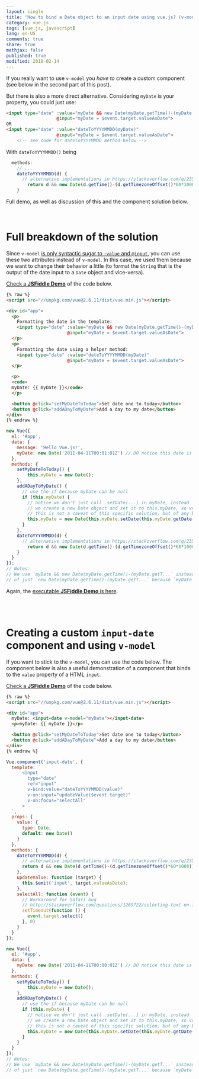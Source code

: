 ```yaml
---
layout: single
title: "How to bind a Date object to an input date using vue.js? (v-model doesn't work)"
category: vue.js
tags: [vue.js, javascript]
lang: en-US
comments: true
share: true
mathjax: false
published: true
modified: 2018-02-14
---
```


If you really want to use `v-model` you <i>have to</i> create a custom component (see below in the second part of this post).

But there is also a more direct alternative. Considering `myDate` is your property, you could just use:

<span class="next-28"></span>

```html
<input type="date" :value="myDate && new Date(myDate.getTime()-(myDate.getTimezoneOffset()*60*1000)).toISOString().split('T')[0]"
                   @input="myDate = $event.target.valueAsDate">
OR
<input type="date" :value="dateToYYYYMMDD(myDate)"
                   @input="myDate = $event.target.valueAsDate">
    <!-- see code for dateToYYYYMMDD method below -->
```

With `dateToYYYYMMDD()` being

```js
  methods:
    // ...
    dateToYYYYMMDD(d) {
      // alternative implementations in https://stackoverflow.com/q/23593052/1850609
    	return d && new Date(d.getTime()-(d.getTimezoneOffset()*60*1000)).toISOString().split('T')[0]
    }
```

Full demo, as well as discussion of this and the component solution below.

<!-- more -->

<br>

# Full breakdown of the solution

Since `v-model` [is only syntactic sugar to `:value` and `@input`][1], you can use these two attributes instead of `v-model`. In this case, we used them because we want to change their behavior a little (to format the `String` that is the output of the date input to a `Date` object and vice-versa).

[Check a **JSFiddle Demo**][jsfiddle-direct] of the code below.

```html
{% raw %}
<script src="//unpkg.com/vue@2.6.11/dist/vue.min.js"></script>

<div id="app">
  <p>
    Formatting the date in the template:
    <input type="date" :value="myDate && new Date(myDate.getTime()-(myDate.getTimezoneOffset()*60*1000)).toISOString().split('T')[0]"
                       @input="myDate = $event.target.valueAsDate">
  </p>
  <p>
    Formatting the date using a helper method:
    <input type="date" :value="dateToYYYYMMDD(myDate)"
                       @input="myDate = $event.target.valueAsDate">
  </p>

  <p>
  <code>
  myDate: {{ myDate }}</code>
  </p>

  <button @click="setMyDateToToday">Set date one to today</button>
  <button @click="addADayToMyDate">Add a day to my date</button>
</div>
{% endraw %}
```

```javascript
new Vue({
  el: '#app',
  data: {
    message: 'Hello Vue.js!',
    myDate: new Date('2011-04-11T00:01:01Z') // DO notice this date is set in UTC (Greenwich time) not your current timezone
  },
  methods: {
    setMyDateToToday() {
    	this.myDate = new Date();
    },
    addADayToMyDate() {
      // use the if because myDate can be null
      if (this.myDate) {
        // notice we don't just call .setDate(...) in myDate, instead
        // we create a new Date object and set it to this.myDate, so vue can detect it changed
        // this is not a caveat of this specific solution, but of any binding of dates
        this.myDate = new Date(this.myDate.setDate(this.myDate.getDate() + 1));
      }
    },
    dateToYYYYMMDD(d) {
      // alternative implementations in https://stackoverflow.com/q/23593052/1850609
    	return d && new Date(d.getTime()-(d.getTimezoneOffset()*60*1000)).toISOString().split('T')[0]
    }
  }
});
// Notes:
// We use `myDate && new Date(myDate.getTime()-(myDate.getT...` instead
// of just `new Date(myDate.getTime()-(myDate.getT...` because `myDate` can be null.
```
Again, the [executable **JSFiddle Demo** is here][jsfiddle-direct].

<br><br>

# Creating a custom `input-date` component and using `v-model`

If you want to stick to the `v-model`, you can use the code below. The component below is also a useful demonstration of a component that binds to the `value` property of a HTML `input`.

[Check a **JSFiddle Demo**](https://jsfiddle.net/acdcjunior/0Laa8xv7/127/) of the code below.

```html
{% raw %}
<script src="//unpkg.com/vue@2.6.11/dist/vue.min.js"></script>

<div id="app">
  myDate: <input-date v-model="myDate"></input-date>
  <p>myDate: {{ myDate }}</p>

  <button @click="setMyDateToToday">Set date one to today</button>
  <button @click="addADayToMyDate">Add a day to my date</button>
</div>
{% endraw %}
```

```javascript
Vue.component('input-date', {
  template: `
      <input
        type="date"
        ref="input"
        v-bind:value="dateToYYYYMMDD(value)"
        v-on:input="updateValue($event.target)"
        v-on:focus="selectAll"
      >
  `,
  props: {
    value: {
      type: Date,
      default: new Date()
    }
  },
  methods: {
    dateToYYYYMMDD(d) {
      // alternative implementations in https://stackoverflow.com/q/23593052/1850609
      return d && new Date(d.getTime()-(d.getTimezoneOffset()*60*1000)).toISOString().split('T')[0];
    },
    updateValue: function (target) {
      this.$emit('input', target.valueAsDate);
    },
    selectAll: function (event) {
      // Workaround for Safari bug
      // http://stackoverflow.com/questions/1269722/selecting-text-on-focus-using-jquery-not-working-in-safari-and-chrome
      setTimeout(function () {
      	event.target.select()
      }, 0)
    }
  }
});

new Vue({
  el: '#app',
  data: {
    myDate: new Date('2011-04-11T00:00:01Z') // DO notice this date is set in UTC (Greenwich time) not your current timezone
  },
  methods: {
    setMyDateToToday() {
    	this.myDate = new Date();
    },
    addADayToMyDate() {
      // use the if because myDate can be null
      if (this.myDate) {
        // notice we don't just call .setDate(...) in myDate, instead
        // we create a new Date object and set it to this.myDate, so vue can detect it changed
        // this is not a caveat of this specific solution, but of any binding of dates
        this.myDate = new Date(this.myDate.setDate(this.myDate.getDate() + 1));
      }
    }
  }
});
// Notes:
// We use `myDate && new Date(myDate.getTime()-(myDate.getT...` instead
// of just `new Date(myDate.getTime()-(myDate.getT...` because `myDate` can be null.
```


  [1]: https://vuejs.org/v2/guide/components.html#Form-Input-Components-using-Custom-Events
  [jsfiddle-direct]: https://jsfiddle.net/acdcjunior/r3cjf4x5/274/
